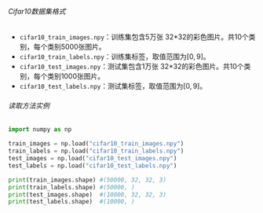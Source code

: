 ###### Cifar10数据集格式

- `cifar10_train_images.npy`：训练集包含5万张 32*32的彩色图片。共10个类别，每个类别5000张图片。
- `cifar10_train_labels.npy`：训练集标签，取值范围为$[0,9]$。
- `cifar10_test_images.npy`：测试集包含1万张 32*32的彩色图片。共10个类别，每个类别1000张图片。
- `cifar10_test_labels.npy`：测试集标签，取值范围为$[0,9]$。

###### 读取方法实例

```python
import numpy as np 

train_images = np.load("cifar10_train_images.npy")
train_labels = np.load("cifar10_train_labels.npy")
test_images = np.load("cifar10_test_images.npy")
test_labels = np.load("cifar10_test_labels.npy")

print(train_images.shape) #(50000, 32, 32, 3)
print(train_labels.shape) #(50000, )
print(test_images.shape)  #(10000, 32, 32, 3)
print(test_labels.shape)  #(10000, )

```

